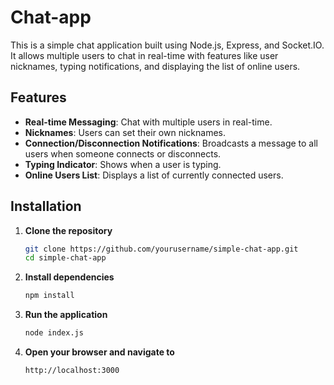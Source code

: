 # Chat-app
This is a simple chat application built using Node.js, Express, and Socket.IO. It allows multiple users to chat in real-time with features like user nicknames, typing notifications, and displaying the list of online users.

## Features

- **Real-time Messaging**: Chat with multiple users in real-time.
- **Nicknames**: Users can set their own nicknames.
- **Connection/Disconnection Notifications**: Broadcasts a message to all users when someone connects or disconnects.
- **Typing Indicator**: Shows when a user is typing.
- **Online Users List**: Displays a list of currently connected users.

## Installation

1. **Clone the repository**
    ```bash
    git clone https://github.com/yourusername/simple-chat-app.git
    cd simple-chat-app
    ```

2. **Install dependencies**
    ```bash
    npm install
    ```

3. **Run the application**
    ```bash
    node index.js
    ```

4. **Open your browser and navigate to**
    ```
    http://localhost:3000
    ```
